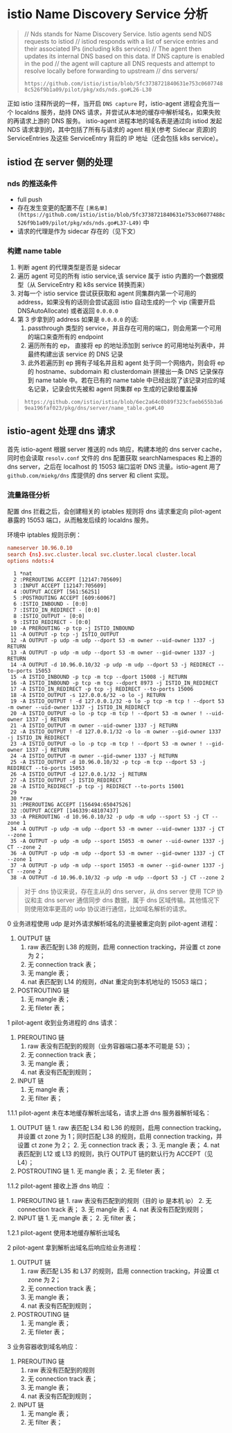 # istio Name Discovery Service 分析

>// Nds stands for Name Discovery Service. Istio agents send NDS requests to istiod
>// istiod responds with a list of service entries and their associated IPs (including k8s services)
>// The agent then updates its internal DNS based on this data. If DNS capture is enabled in the pod
>// the agent will capture all DNS requests and attempt to resolve locally before forwarding to upstream
>// dns servers/
>
>`https://github.com/istio/istio/blob/5fc3738721840631e753c06077488c526f9b1a09/pilot/pkg/xds/nds.go#L26-L30`

正如 istio 注释所说的一样，当开启 `DNS capture` 时，istio-agent 进程会充当一个 localdns 服务，劫持 DNS 请求，并尝试从本地的缓存中解析域名，如果失败的再请求上游的 DNS 服务。
istio-agent 进程本地的域名表是通过向 istiod 发起 NDS 请求拿到的，其中包括了所有与请求的 agent 相关(参考 Sidecar 资源)的 ServiceEntries 及这些 ServiceEntry 背后的 IP 地址（还会包括 k8s service）。

## istiod 在 server 侧的处理

### nds 的推送条件

* full push
* 存在发生变更的配置不在 `[黑名单](https://github.com/istio/istio/blob/5fc3738721840631e753c06077488c526f9b1a09/pilot/pkg/xds/nds.go#L37-L49)` 中
* 请求的代理是作为 sidecar 存在的（见下文）

### 构建 name table

1. 判断 agent 的代理类型是否是 sidecar
2. 遍历 agent 可见的所有 istio service,该 service 属于 istio 内置的一个数据模型（从 ServiceEntry 和 k8s service 转换而来）
3. 对每一个 istio service 尝试获获取和 agent 同集群内第一个可用的 address，如果没有的话则会尝试返回 istio 自动生成的一个 vip (需要开启 DNSAutoAllocate) 或者返回 `0.0.0.0`
4. 第 3 步拿到的 address 如果是 `0.0.0.0` 的话:
   1. passthrough 类型的 service，并且存在可用的端口，则会用第一个可用的端口来查所有的 endpoint
   2. 遍历所有的 ep， 直接将 ep 的地址添加到 serivce 的可用地址列表中，并最终构建出该 service 的 DNS 记录
   3. 此外若遍历到 ep 拥有子域名并且和 agent 处于同一个网络内，则会将 ep 的 hostname、subdomain 和 clusterdomain 拼接出一条 DNS 记录保存到 name table 中。若在已有的 name table 中已经出现了该记录对应的域名记录，记录会优先被和 agent 同集群 ep 生成的记录给覆盖掉

> `https://github.com/istio/istio/blob/6ec2a64c0b89f323cfaeb655b3a69ea196faf023/pkg/dns/server/name_table.go#L40`

## istio-agent 处理 dns 请求

首先 istio-agent 根据 server 推送的 nds 响应，构建本地的 dns server cache，同时也会读取 `resolv.conf` 文件的 dns 配置获取 searchNamespaces 和上游的 dns server，之后在 localhost 的 15053 端口监听 DNS 流量。istio-agent 用了 `github.com/miekg/dns` 库提供的 dns server 和 client 实现。

### 流量路径分析

配置 dns 拦截之后，会创建相关的 iptables 规则将 dns 请求重定向 pilot-agent 暴露的 15053 端口，从而触发后续的 localdns 服务。

环境中 iptables 规则示例：

```/etc/resolv.conf
nameserver 10.96.0.10
search {ns}.svc.cluster.local svc.cluster.local cluster.local
options ndots:4
```

``` iptables-save
  1 *nat
  2 :PREROUTING ACCEPT [12147:705609]
  3 :INPUT ACCEPT [12147:705609]
  4 :OUTPUT ACCEPT [561:56251]
  5 :POSTROUTING ACCEPT [609:60067]
  6 :ISTIO_INBOUND - [0:0]
  7 :ISTIO_IN_REDIRECT - [0:0]
  8 :ISTIO_OUTPUT - [0:0]
  9 :ISTIO_REDIRECT - [0:0]
 10 -A PREROUTING -p tcp -j ISTIO_INBOUND
 11 -A OUTPUT -p tcp -j ISTIO_OUTPUT
 12 -A OUTPUT -p udp -m udp --dport 53 -m owner --uid-owner 1337 -j RETURN
 13 -A OUTPUT -p udp -m udp --dport 53 -m owner --gid-owner 1337 -j RETURN
 14 -A OUTPUT -d 10.96.0.10/32 -p udp -m udp --dport 53 -j REDIRECT --to-ports 15053
 15 -A ISTIO_INBOUND -p tcp -m tcp --dport 15008 -j RETURN
 16 -A ISTIO_INBOUND -p tcp -m tcp --dport 8973 -j ISTIO_IN_REDIRECT
 17 -A ISTIO_IN_REDIRECT -p tcp -j REDIRECT --to-ports 15006
 18 -A ISTIO_OUTPUT -s 127.0.0.6/32 -o lo -j RETURN
 19 -A ISTIO_OUTPUT ! -d 127.0.0.1/32 -o lo -p tcp -m tcp ! --dport 53 -m owner --uid-owner 1337 -j ISTIO_IN_REDIRECT
 20 -A ISTIO_OUTPUT -o lo -p tcp -m tcp ! --dport 53 -m owner ! --uid-owner 1337 -j RETURN
 21 -A ISTIO_OUTPUT -m owner --uid-owner 1337 -j RETURN
 22 -A ISTIO_OUTPUT ! -d 127.0.0.1/32 -o lo -m owner --gid-owner 1337 -j ISTIO_IN_REDIRECT
 23 -A ISTIO_OUTPUT -o lo -p tcp -m tcp ! --dport 53 -m owner ! --gid-owner 1337 -j RETURN
 24 -A ISTIO_OUTPUT -m owner --gid-owner 1337 -j RETURN
 25 -A ISTIO_OUTPUT -d 10.96.0.10/32 -p tcp -m tcp --dport 53 -j REDIRECT --to-ports 15053
 26 -A ISTIO_OUTPUT -d 127.0.0.1/32 -j RETURN
 27 -A ISTIO_OUTPUT -j ISTIO_REDIRECT
 28 -A ISTIO_REDIRECT -p tcp -j REDIRECT --to-ports 15001
 29
 30 *raw
 31 :PREROUTING ACCEPT [156494:65047526]
 32 :OUTPUT ACCEPT [146339:48107437]
 33 -A PREROUTING -d 10.96.0.10/32 -p udp -m udp --sport 53 -j CT --zone 1
 34 -A OUTPUT -p udp -m udp --dport 53 -m owner --uid-owner 1337 -j CT --zone 1
 35 -A OUTPUT -p udp -m udp --sport 15053 -m owner --uid-owner 1337 -j CT --zone 2
 36 -A OUTPUT -p udp -m udp --dport 53 -m owner --gid-owner 1337 -j CT --zone 1
 37 -A OUTPUT -p udp -m udp --sport 15053 -m owner --gid-owner 1337 -j CT --zone 2
 38 -A OUTPUT -d 10.96.0.10/32 -p udp -m udp --dport 53 -j CT --zone 2
```

> 对于 dns 协议来说，存在主从的 dns server，从 dns server 使用 TCP 协议和主 dns server 通信同步 dns 数据，属于 dns 区域传输。其他情况下则使用效率更高的 udp 协议进行通信，比如域名解析的请求。

0 业务进程使用 udp 是对外请求解析域名的流量被重定向到 pilot-agent 进程：

  1. OUTPUT 链
     1. raw 表匹配到 L38 的规则，启用 connection tracking，并设置 ct zone 为 2；
     2. 无 connection track 表；
     3. 无 mangle 表；
     4. nat 表匹配到 L14 的规则，dNat 重定向到本机地址的 15053 端口；
  2. POSTROUTING 链
     1. 无 mangle 表；
     2. 无 fileter 表；

1 pilot-agent 收到业务进程的 dns 请求：

  1. PREROUTING 链
     1. raw 表没有匹配到的规则（业务容器端口基本不可能是 53）；
     2. 无 connection track 表；
     3. 无 mangle 表；
     4. nat 表没有匹配到规则；
  2. INPUT 链
     1. 无 mangle 表；
     2. 无 filter 表；

1.1.1 pilot-agent 未在本地缓存解析出域名，请求上游 dns 服务器解析域名：

  1. OUTPUT 链
    1. raw 表匹配 L34 和 L36 的规则，启用 connection tracking，并设置 ct zone 为 1；同时匹配 L38 的规则，启用 connection tracking，并设置 ct zone 为 2；
    2. 无 connection track 表；
    3. 无 mangle 表；
    4. nat 表匹配到 L12 或 L13 的规则，执行 OUTPUT 链的默认行为 ACCEPT（见 L4）；
  2. POSTROUTING 链
    1. 无 mangle 表；
    2. 无 fileter 表；

1.1.2 pilot-agent 接收上游 dns 响应 ：

  1. PREROUTING 链
    1. raw 表没有匹配到的规则（目的 ip 是本机 ip）
    2. 无 connection track 表；
    3. 无 mangle 表；
    4. nat 表没有匹配到规则；
  2. INPUT 链
    1. 无 mangle 表；
    2. 无 filter 表；

1.2.1 pilot-agent 使用本地缓存解析出域名

2 pilot-agent 拿到解析出域名后响应给业务进程：

  1. OUTPUT 链
     1. raw 表匹配 L35 和 L37 的规则，启用 connection tracking，并设置 ct zone 为 2；
     2. 无 connection track 表；
     3. 无 mangle 表；
     4. nat 表没有匹配到规则；
  2. POSTROUTING 链
     1. 无 mangle 表；
     2. 无 fileter 表；

3 业务容器收到域名响应：

  1. PREROUTING 链
     1. raw 表没有匹配到的规则
     2. 无 connection track 表；
     3. 无 mangle 表；
     4. nat 表没有匹配到规则；
  2. INPUT 链
     1. 无 mangle 表；
     2. 无 filter 表；
